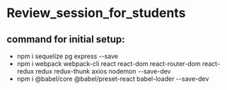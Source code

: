 # Review_session_for_students

## command for initial setup:
- npm i sequelize pg express --save
- npm i webpack webpack-cli react react-dom react-router-dom react-redux redux redux-thunk axios nodemon --save-dev 
- npm i @babel/core @babel/preset-react babel-loader --save-dev


